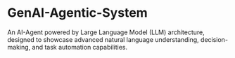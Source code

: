 # GenAI-Agentic-System
An AI-Agent powered by Large Language Model (LLM) architecture, designed to showcase advanced natural language understanding, decision-making, and task automation capabilities.

